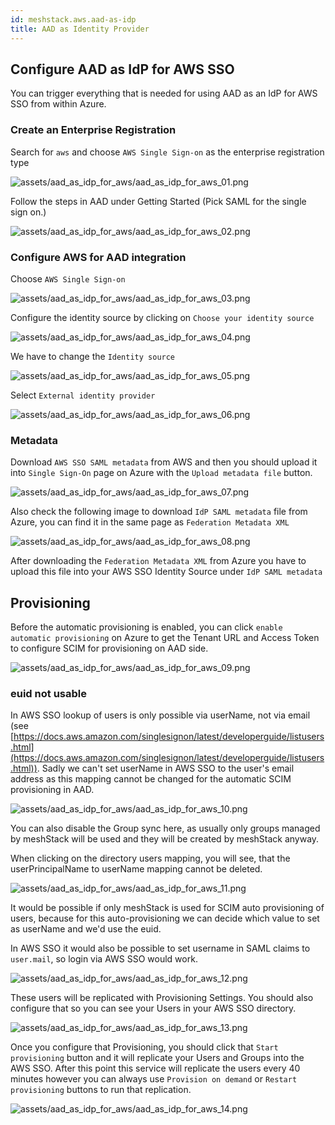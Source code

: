 ```yaml
---
id: meshstack.aws.aad-as-idp
title: AAD as Identity Provider
---
```

## Configure AAD as IdP for AWS SSO

You can trigger everything that is needed for using AAD as an IdP for AWS SSO from within Azure.

### Create an Enterprise Registration

Search for `aws` and choose `AWS Single Sign-on` as the enterprise registration type

![assets/aad_as_idp_for_aws/aad_as_idp_for_aws_01.png](assets/aad_as_idp_for_aws/aad_as_idp_for_aws_01.png)

Follow the steps in AAD under Getting Started (Pick SAML for the single sign on.)

![assets/aad_as_idp_for_aws/aad_as_idp_for_aws_02.png](assets/aad_as_idp_for_aws/aad_as_idp_for_aws_02.png)

### Configure AWS for AAD integration

Choose `AWS Single Sign-on`

![assets/aad_as_idp_for_aws/aad_as_idp_for_aws_03.png](assets/aad_as_idp_for_aws/aad_as_idp_for_aws_03.png)


Configure the identity source by clicking on `Choose your identity source`

![assets/aad_as_idp_for_aws/aad_as_idp_for_aws_04.png](assets/aad_as_idp_for_aws/aad_as_idp_for_aws_04.png)

We have to change the `Identity source`

![assets/aad_as_idp_for_aws/aad_as_idp_for_aws_05.png](assets/aad_as_idp_for_aws/aad_as_idp_for_aws_05.png)

Select `External identity provider`

![assets/aad_as_idp_for_aws/aad_as_idp_for_aws_06.png](assets/aad_as_idp_for_aws/aad_as_idp_for_aws_06.png)

### Metadata

Download `AWS SSO SAML metadata` from AWS and then you should upload it into `Single Sign-On` page on Azure with the `Upload metadata file` button.

![assets/aad_as_idp_for_aws/aad_as_idp_for_aws_07.png](assets/aad_as_idp_for_aws/aad_as_idp_for_aws_07.png)

Also check the following image to download `IdP SAML metadata` file from Azure, you can find it in the same page as `Federation Metadata XML`

![assets/aad_as_idp_for_aws/aad_as_idp_for_aws_08.png](assets/aad_as_idp_for_aws/aad_as_idp_for_aws_08.png)

After downloading the `Federation Metadata XML` from Azure you have to upload this file into your AWS SSO Identity Source under `IdP SAML metadata`

## Provisioning

Before the automatic provisioning is enabled, you can click `enable automatic provisioning` on Azure to get the Tenant URL and Access Token to configure SCIM for provisioning on AAD side.

![assets/aad_as_idp_for_aws/aad_as_idp_for_aws_09.png](assets/aad_as_idp_for_aws/aad_as_idp_for_aws_09.png)

### euid not usable

In AWS SSO lookup of users is only possible via userName, not via email (see [https://docs.aws.amazon.com/singlesignon/latest/developerguide/listusers.html](https://docs.aws.amazon.com/singlesignon/latest/developerguide/listusers.html)). Sadly we can't set userName in AWS SSO to the user's email address as this mapping cannot be changed for the automatic SCIM provisioning in AAD.

![assets/aad_as_idp_for_aws/aad_as_idp_for_aws_10.png](assets/aad_as_idp_for_aws/aad_as_idp_for_aws_10.png)

You can also disable the Group sync here, as usually only groups managed by meshStack will be used and they will be created by meshStack anyway.

When clicking on the directory users mapping, you will see, that the userPrincipalName to userName mapping cannot be deleted.

![assets/aad_as_idp_for_aws/aad_as_idp_for_aws_11.png](assets/aad_as_idp_for_aws/aad_as_idp_for_aws_11.png)

It would be possible if only meshStack is used for SCIM auto provisioning of users, because for this auto-provisioning we can decide which value to set as userName and we'd use the euid.

In AWS SSO it would also be possible to set username in SAML claims to `user.mail`, so login via AWS SSO would work.

![assets/aad_as_idp_for_aws/aad_as_idp_for_aws_12.png](assets/aad_as_idp_for_aws/aad_as_idp_for_aws_12.png)

These users will be replicated with Provisioning Settings. You should also configure that so you can see your Users in your AWS SSO directory.

![assets/aad_as_idp_for_aws/aad_as_idp_for_aws_13.png](assets/aad_as_idp_for_aws/aad_as_idp_for_aws_13.png)

Once you configure that Provisioning, you should click that `Start provisioning` button and it will replicate your Users and Groups into the AWS SSO. After this point this service will replicate the users every 40 minutes however you can always use `Provision on demand` or `Restart provisioning` buttons to run that replication.

![assets/aad_as_idp_for_aws/aad_as_idp_for_aws_14.png](assets/aad_as_idp_for_aws/aad_as_idp_for_aws_14.png)
